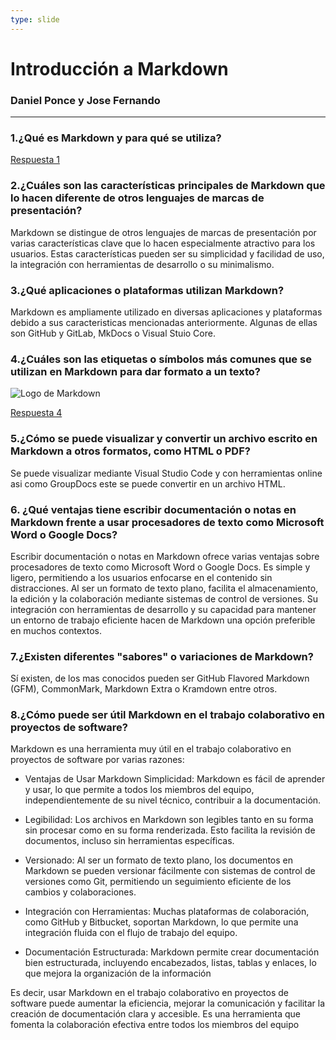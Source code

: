 ```yaml
---
type: slide
---
```


# Introducción a Markdown
### Daniel Ponce y Jose Fernando

---

### 1.¿Qué es Markdown y para qué se utiliza?


[Respuesta 1](Respuestas/Respuesta1.md)

### 2.¿Cuáles son las características principales de Markdown que lo hacen diferente de otros lenguajes de marcas de presentación?

Markdown se distingue de otros lenguajes de marcas de presentación por varias características clave que lo hacen especialmente atractivo para los usuarios. Estas características pueden ser su simplicidad y facilidad de uso, la integración con herramientas de desarrollo o su minimalismo.

### 3.¿Qué aplicaciones o plataformas utilizan Markdown?

Markdown es ampliamente utilizado en diversas aplicaciones y plataformas debido a sus caracteristicas mencionadas anteriormente. Algunas de ellas son GitHub y GitLab, MkDocs o Visual Stuio Core.

### 4.¿Cuáles son las etiquetas o símbolos más comunes que se utilizan en Markdown para dar formato a un texto?

![Logo de Markdown](/imagenes/markdown-logo.jpeg)

[Respuesta 4](Respuestas/Respuesta4.md)

### 5.¿Cómo se puede visualizar y convertir un archivo escrito en Markdown a otros formatos, como HTML o PDF?

Se puede visualizar mediante Visual Studio Code y con herramientas online asi como GroupDocs este se puede convertir en un archivo HTML.

### 6. ¿Qué ventajas tiene escribir documentación o notas en Markdown frente a usar procesadores de texto como Microsoft Word o Google Docs?

Escribir documentación o notas en Markdown ofrece varias ventajas sobre procesadores de texto como Microsoft Word o Google Docs. Es simple y ligero, permitiendo a los usuarios enfocarse en el contenido sin distracciones. Al ser un formato de texto plano, facilita el almacenamiento, la edición y la colaboración mediante sistemas de control de versiones. Su integración con herramientas de desarrollo y su capacidad para mantener un entorno de trabajo eficiente hacen de Markdown una opción preferible en muchos contextos.

### 7.¿Existen diferentes "sabores" o variaciones de Markdown?

Sí existen, de los mas conocidos pueden ser GitHub Flavored Markdown (GFM), CommonMark, Markdown Extra o Kramdown entre otros.

### 8.¿Cómo puede ser útil Markdown en el trabajo colaborativo en proyectos de software?

Markdown es una herramienta muy útil en el trabajo colaborativo en proyectos de software por varias razones:

* Ventajas de Usar Markdown
Simplicidad: Markdown es fácil de aprender y usar, lo que permite a todos los miembros del equipo, independientemente de su nivel técnico, contribuir a la documentación.

* Legibilidad: Los archivos en Markdown son legibles tanto en su forma sin procesar como en su forma renderizada. Esto facilita la revisión de documentos, incluso sin herramientas específicas.

* Versionado: Al ser un formato de texto plano, los documentos en Markdown se pueden versionar fácilmente con sistemas de control de versiones como Git, permitiendo un seguimiento eficiente de los cambios y colaboraciones.

* Integración con Herramientas: Muchas plataformas de colaboración, como GitHub y Bitbucket, soportan Markdown, lo que permite una integración fluida con el flujo de trabajo del equipo.

* Documentación Estructurada: Markdown permite crear documentación bien estructurada, incluyendo encabezados, listas, tablas y enlaces, lo que mejora la organización de la información

Es decir, usar Markdown en el trabajo colaborativo en proyectos de software puede aumentar la eficiencia, mejorar la comunicación y facilitar la creación de documentación clara y accesible. Es una herramienta que fomenta la colaboración efectiva entre todos los miembros del equipo
